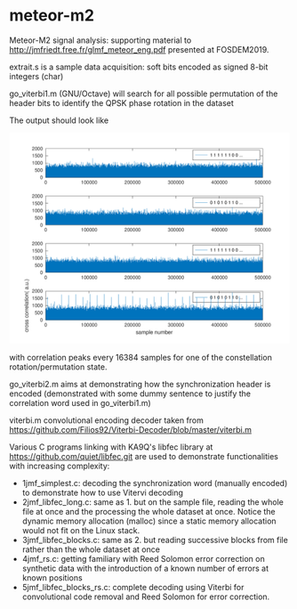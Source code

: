 # meteor-m2
Meteor-M2 signal analysis: supporting material to http://jmfriedt.free.fr/glmf_meteor_eng.pdf presented at FOSDEM2019.

extrait.s is a sample data acquisition: soft bits encoded as signed 8-bit integers (char)

go_viterbi1.m (GNU/Octave) will search for all possible permutation of the header bits to identify the QPSK phase rotation in the dataset

The output should look like

<img src="go_viterbi1_output.png">

with correlation peaks every 16384 samples for one of the constellation 
rotation/permutation state.

go_viterbi2.m aims at demonstrating how the synchronization header is encoded (demonstrated with some dummy sentence to justify the correlation word used in go_viterbi1.m)

viterbi.m convolutional encoding decoder taken from https://github.com/Filios92/Viterbi-Decoder/blob/master/viterbi.m

Various C programs linking with KA9Q's libfec library at https://github.com/quiet/libfec.git
are used to demonstrate functionalities with increasing complexity:
* 1jmf_simplest.c: decoding the synchronization word (manually encoded) to demonstrate
how to use Vitervi decoding
* 2jmf_libfec_long.c: same as 1. but on the sample file, reading the whole file at once and
the processing the whole dataset at once. Notice the dynamic memory allocation (malloc) since
a static memory allocation would not fit on the Linux stack.
* 3jmf_libfec_blocks.c: same as 2. but reading successive blocks from file rather than
the whole dataset at once
* 4jmf_rs.c: getting familiary with Reed Solomon error correction on synthetic data with the
introduction of a known number of errors at known positions
* 5jmf_libfec_blocks_rs.c: complete decoding using Viterbi for convolutional code removal and
Reed Solomon for error correction.
